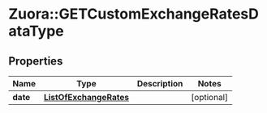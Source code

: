 # Zuora::GETCustomExchangeRatesDataType

## Properties
Name | Type | Description | Notes
------------ | ------------- | ------------- | -------------
**date** | [**ListOfExchangeRates**](ListOfExchangeRates.md) |  | [optional] 


